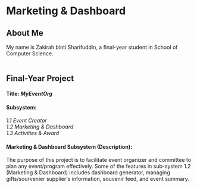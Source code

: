 # Marketing & Dashboard <br>
## __About Me__ <br>
My name is Zakirah binti Sharifuddin, a final-year student in School of Computer Science.<br><br>
## __Final-Year Project__ <br>
#### Title: *MyEventOrg*<br>
#### Subsystem: 
*1.1 Event Creator*<br>
*1.2 Marketing & Dashboard*<br>
*1.3 Activities & Award*<br>

#### Marketing & Dashboard Subsystem (Description):
The purpose of this project is to facilitate event organizer and committee to plan any event/program effectively. Some of the features in sub-system 1.2 (Marketing & Dashboard) includes dashboard generator, managing gifts/sourvenier supplier's information, souvenir feed, and event summary.

